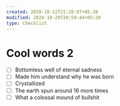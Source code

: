 ```yaml
---
created: 2020-10-12T21:28:07+05:30
modified: 2020-10-20T20:50:44+05:30
type: Checklist
---
```


# Cool words 2

- [ ] Bottomless well of eternal sadness
- [ ] Made him understand why he was born
- [ ] Crystallized
- [ ] The earth spun around 16 more times
- [ ] What a colossal mound of bullshit
